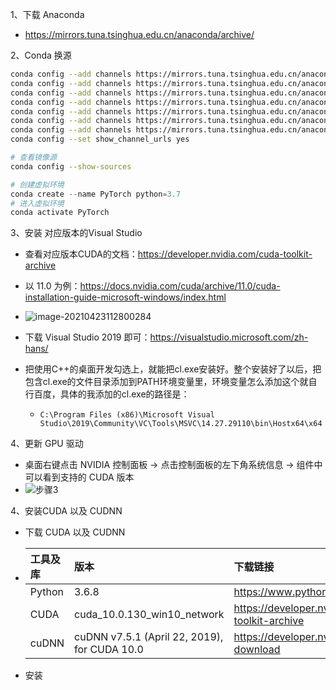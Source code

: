 1、下载 Anaconda 

- https://mirrors.tuna.tsinghua.edu.cn/anaconda/archive/

2、Conda 换源

```bash
conda config --add channels https://mirrors.tuna.tsinghua.edu.cn/anaconda/pkgs/free/
conda config --add channels https://mirrors.tuna.tsinghua.edu.cn/anaconda/pkgs/main/
conda config --add channels https://mirrors.tuna.tsinghua.edu.cn/anaconda/cloud/bioconda/
conda config --add channels https://mirrors.tuna.tsinghua.edu.cn/anaconda/cloud/menpo/
conda config --add channels https://mirrors.tuna.tsinghua.edu.cn/anaconda/cloud/conda-forge
conda config --add channels https://mirrors.tuna.tsinghua.edu.cn/anaconda/cloud/msys2/
conda config --add channels https://mirrors.tuna.tsinghua.edu.cn/anaconda/cloud/pytorch/
conda config --set show_channel_urls yes
```

```bash
# 查看镜像源
conda config --show-sources
```

```python
# 创建虚拟环境
conda create --name PyTorch python=3.7
# 进入虚拟环境
conda activate PyTorch
```

3、安装 对应版本的Visual Studio

- 查看对应版本CUDA的文档：https://developer.nvidia.com/cuda-toolkit-archive
- 以 11.0 为例：https://docs.nvidia.com/cuda/archive/11.0/cuda-installation-guide-microsoft-windows/index.html
- ![image-20210423112800284](https://muyun-blog-pic.oss-cn-shanghai.aliyuncs.com/picgo/image-20210423112800284.png)

- 下载 Visual Studio 2019 即可：https://visualstudio.microsoft.com/zh-hans/

- 把使用C++的桌面开发勾选上，就能把cl.exe安装好。整个安装好了以后，把包含cl.exe的文件目录添加到PATH环境变量里，环境变量怎么添加这个就自行百度，具体的我添加的cl.exe的路径是：

  - ```text
    C:\Program Files (x86)\Microsoft Visual Studio\2019\Community\VC\Tools\MSVC\14.27.29110\bin\Hostx64\x64
    ```

4、更新 GPU 驱动

- 桌面右键点击 NVIDIA 控制面板 -> 点击控制面板的左下角系统信息 -> 组件中可以看到支持的 CUDA 版本
- ![步骤3](https://muyun-blog-pic.oss-cn-shanghai.aliyuncs.com/2019/04/27/5cc414ba2f1f9.jpg#vwid=555&vhei=527)

4、安装CUDA 以及 CUDNN

- 下载 CUDA 以及 CUDNN

- | 工具及库 | 版本                                         | 下载链接                                          |
  | :------- | :------------------------------------------- | :------------------------------------------------ |
  | Python   | 3.6.8                                        | https://www.python.org/downloads/                 |
  | CUDA     | cuda_10.0.130_win10_network                  | https://developer.nvidia.com/cuda-toolkit-archive |
  | cuDNN    | cuDNN v7.5.1 (April 22, 2019), for CUDA 10.0 | https://developer.nvidia.com/rdp/cudnn-download   |

- 安装